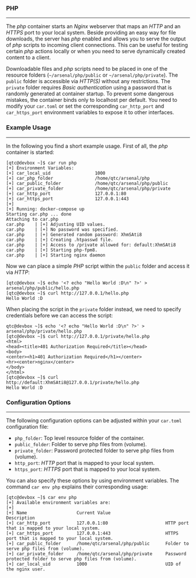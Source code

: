 ### PHP

----

The *php* container starts an *Nginx* webserver that maps an *HTTP* and an *HTTPS* port to your local system. 
Beside providing an easy way for file downloads, the server has *php* enabled and allows you to serve the output
of *php* scripts to incoming client connections. This can be useful for testing certain *php* actions locally
or when you need to serve dynamically created content to a client.

Downloadable files and *php* scripts need to be placed in one of the resource folders (`~/arsenal/php/public` or
`~/arsenal/php/private`). The `public` folder is accessible via *HTTP(S)* without any restrictions. The `private`
folder requires *Basic authentication* using a password that is randomly generated at container startup. To prevent
some dangerous mistakes, the container binds only to localhost per default. You need to modify your `car.toml` or
set the corresponding `car_http_port` and `car_https_port` environment variables to expose it to other interfaces.


### Example Usage

----

In the following you find a short example usage. First of all, the *php* container is started:

```console
[qtc@devbox ~]$ car run php
[+] Environment Variables:
[+]	car_local_uid                 1000
[+]	car_php_folder                /home/qtc/arsenal/php
[+]	car_public_folder             /home/qtc/arsenal/php/public
[+]	car_private_folder            /home/qtc/arsenal/php/private
[+]	car_http_port                 127.0.0.1:80
[+]	car_https_port                127.0.0.1:443
[+] 
[+] Running: docker-compose up
Starting car.php ... done
Attaching to car.php
car.php    | [+] Adjusting UID values.
car.php    | [+] No password was specified.
car.php    | [+] Generated random password: XhmSAti8
car.php    | [+] Creating .htpasswd file.
car.php    | [+] Access to /private allowed for: default:XhmSAti8
car.php    | [+] Starting php-fpm8.
car.php    | [+] Starting nginx daemon
```

Now we can place a simple *PHP* script within the `public` folder and access it via *HTTP*:

```console
[qtc@devbox ~]$ echo '<? echo "Hello World :D\n" ?>' > arsenal/php/public/hello.php
[qtc@devbox ~]$ curl http://127.0.0.1/hello.php
Hello World :D
```

When placing the script in the `private` folder instead, we need to specify credentials
before we can access the script:

```console
qtc@devbox ~]$ echo '<? echo "Hello World :D\n" ?>' > arsenal/php/private/hello.php
[qtc@devbox ~]$ curl http://127.0.0.1/private/hello.php
<html>
<head><title>401 Authorization Required</title></head>
<body>
<center><h1>401 Authorization Required</h1></center>
<hr><center>nginx</center>
</body>
</html>
[qtc@devbox ~]$ curl http://default:XhmSAti8@127.0.0.1/private/hello.php
Hello World :D
```


### Configuration Options

----

The following configuration options can be adjusted within your ``car.toml`` configuration file:

* ``php_folder``: Top level resource folder of the container.
* ``public_folder``: Folder to serve php files from (volume).
* ``private_folder``: Password protected folder to serve php files from (volume).
* ``http_port``: *HTTP* port that is mapped to your local system.
* ``https_port``: *HTTPS* port that is mapped to your local system.

You can also specify these options by using environment variables. The command ``car env php`` explains their corresponding usage:

```console
[qtc@devbox ~]$ car env php
[+] Available environment variables are:
[+] 
[+] Name                   Current Value                     Description
[+] car_http_port          127.0.0.1:80                      HTTP port that is mapped to your local system.
[+] car_https_port         127.0.0.1:443                     HTTPS port that is mapped to your local system.
[+] car_public_folder      /home/qtc/arsenal/php/public      Folder to serve php files from (volume).
[+] car_private_folder     /home/qtc/arsenal/php/private     Password protected folder to serve php files from (volume).
[+] car_local_uid          1000                              UID of the nginx user.
```
